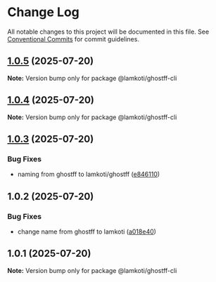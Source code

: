 # Change Log

All notable changes to this project will be documented in this file.
See [Conventional Commits](https://conventionalcommits.org) for commit guidelines.

## [1.0.5](https://github.com/RavenColEvol/ghostff/compare/@lamkoti/ghostff-cli@1.0.4...@lamkoti/ghostff-cli@1.0.5) (2025-07-20)

**Note:** Version bump only for package @lamkoti/ghostff-cli





## [1.0.4](https://github.com/RavenColEvol/ghostff/compare/@lamkoti/ghostff-cli@1.0.3...@lamkoti/ghostff-cli@1.0.4) (2025-07-20)

**Note:** Version bump only for package @lamkoti/ghostff-cli





## [1.0.3](https://github.com/RavenColEvol/ghostff/compare/@lamkoti/ghostff-cli@1.0.2...@lamkoti/ghostff-cli@1.0.3) (2025-07-20)


### Bug Fixes

* naming from ghostff to lamkoti/ghostff ([e846110](https://github.com/RavenColEvol/ghostff/commit/e8461104bad8e6b05818d6a3c799a56cb6ee3cba))





## 1.0.2 (2025-07-20)


### Bug Fixes

* change name from ghostff to lamkoti ([a018e40](https://github.com/RavenColEvol/ghostff/commit/a018e4020d9788519af774c72e368255a96dbbce))





## 1.0.1 (2025-07-20)

**Note:** Version bump only for package @lamkoti/ghostff-cli
